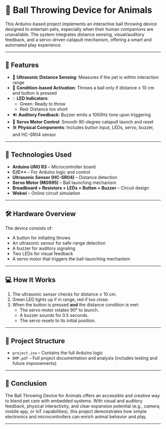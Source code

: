 # 🎾 Ball Throwing Device for Animals

This Arduino-based project implements an interactive ball throwing device designed to entertain pets, especially when their human companions are unavailable. The system integrates distance sensing, visual/auditory feedback, and a servo-driven catapult mechanism, offering a smart and automated play experience.

---

## 🚀 Features

- 📏 **Ultrasonic Distance Sensing**: Measures if the pet is within interaction range
- 🎯 **Condition-based Activation**: Throws a ball only if distance ≥ 10 cm and button is pressed
- 💡 **LED Indicators**:
  - Green: Ready to throw
  - Red: Distance too short
- 🔊 **Auditory Feedback**: Buzzer emits a 1000Hz tone upon triggering
- 🤖 **Servo Motor Control**: Smooth 90-degree catapult launch and reset
- 🛠️ **Physical Components**: Includes button input, LEDs, servo, buzzer, and HC-SR04 sensor

---

## 🧰 Technologies Used

- **Arduino UNO R3** – Microcontroller board
- **C/C++** – For Arduino logic and control
- **Ultrasonic Sensor (HC-SR04)** – Distance detection
- **Servo Motor (MG995)** – Ball launching mechanism
- **Breadboard + Resistors + LEDs + Button + Buzzer** – Circuit design
- **Wokwi** – Online circuit simulation

---

## 🛠️ Hardware Overview

The device consists of:
- A button for initiating throws
- An ultrasonic sensor for safe-range detection
- A buzzer for auditory signaling
- Two LEDs for visual feedback
- A servo motor that triggers the ball-launching mechanism

---

## 💻 How It Works

1. The ultrasonic sensor checks for distance ≥ 10 cm.
2. Green LED lights up if in range, red if too close.
3. When the button is pressed **and** the distance condition is met:
   - The servo motor rotates 90° to launch.
   - A buzzer sounds for 0.5 seconds.
   - The servo resets to its initial position.

---

## 📂 Project Structure

- `project.ino` – Contains the full Arduino logic
- `DMP.pdf` – Full project documentation and analysis (includes testing and future improvements)

---

## 📝 Conclusion

The Ball Throwing Device for Animals offers an accessible and creative way to blend pet care with embedded systems. With visual and auditory feedback, physical interactivity, and clear expansion potential (e.g., camera, mobile app, or IoT capabilities), this project demonstrates how simple electronics and microcontrollers can enrich animal behavior and play.

---
